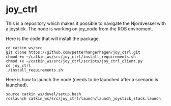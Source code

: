 # joy_ctrl
This is a repository which makes it possible to navigate the Njordvessel with a joystick. The node is working on joy_node from the ROS enviroment. 

Here is the code that will install the package.
```
cd catkin_ws/src
git clone https://github.com/petterhangerhagen/joy_ctrl.git
chmod +x ~/catkin_ws/src/joy_ctrl/install_requirements.sh
chmod +x ~/catkin_ws/src/joy_ctrl/scripts/joy_ctrl_client.py
cd joy_ctrl
./install_requirements.sh
```

Here is how to launch the node (needs to be launched after a scenario is launched).
```
source catkin_ws/devel/setup.bash
roslaunch catkin_ws/src/joy_ctrl/launch/launch_joystick_stack.launch
```

